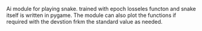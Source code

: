 Ai module for playing snake. trained 
with epoch losseles functon and snake itself is written in pygame. The module can also plot the functions if required with the devstion frkm the standard value as needed. 
